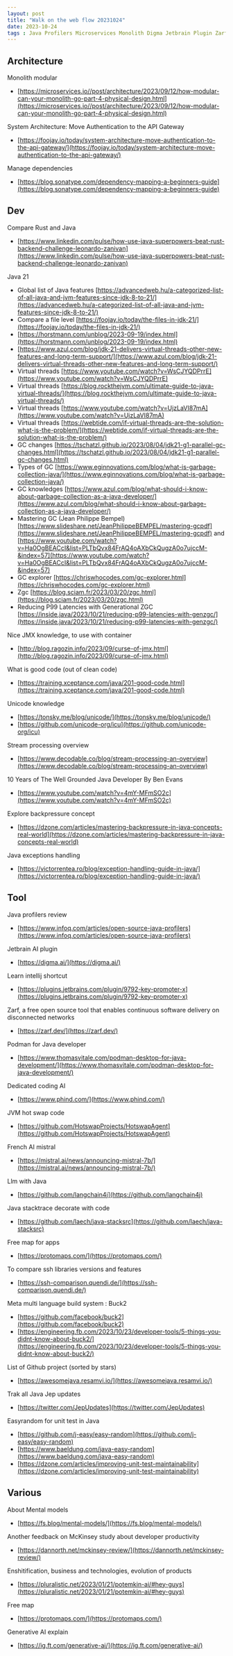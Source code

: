 ```yaml
---
layout: post
title: "Walk on the web flow 20231024"
date: 2023-10-24
tags : Java Profilers Microservices Monolith Digma Jetbrain Plugin Zarf Ci Cd Rust Apigateway Authentication Podman Shortcut Phind Codingai Jmx Container Java21 Javafeatures Swapcode Virtualthread Gc Zgc Jeanphilippebempel Mentalmodels Mistral Frenchai Goodcode Cleancode Craft Llm Langchain4j Mckinsey Productivity Unicode Stacktrace Stacksrc Enshitification Businessmodel Freemap Stream Streamprocessing Benevans Wellgrounded Ssh Build Meta Buck2 Github Stars Awesome Jep Jdk21files Backpressure Exception Dependencies Unittest Easyrandom
---
```


## Architecture  

Monolith modular
* [https://microservices.io//post/architecture/2023/09/12/how-modular-can-your-monolith-go-part-4-physical-design.html](https://microservices.io//post/architecture/2023/09/12/how-modular-can-your-monolith-go-part-4-physical-design.html)     

System Architecture: Move Authentication to the API Gateway     
* [https://foojay.io/today/system-architecture-move-authentication-to-the-api-gateway/](https://foojay.io/today/system-architecture-move-authentication-to-the-api-gateway/)     

Manage dependencies
* [https://blog.sonatype.com/dependency-mapping-a-beginners-guide](https://blog.sonatype.com/dependency-mapping-a-beginners-guide)     

## Dev   

Compare Rust and Java    
* [https://www.linkedin.com/pulse/how-use-java-superpowers-beat-rust-backend-challenge-leonardo-zanivan](https://www.linkedin.com/pulse/how-use-java-superpowers-beat-rust-backend-challenge-leonardo-zanivan)    

Java 21    
* Global list of Java features [https://advancedweb.hu/a-categorized-list-of-all-java-and-jvm-features-since-jdk-8-to-21/](https://advancedweb.hu/a-categorized-list-of-all-java-and-jvm-features-since-jdk-8-to-21/)    
* Compare a file level [https://foojay.io/today/the-files-in-jdk-21/](https://foojay.io/today/the-files-in-jdk-21/)      
* [https://horstmann.com/unblog/2023-09-19/index.html](https://horstmann.com/unblog/2023-09-19/index.html)       
* [https://www.azul.com/blog/jdk-21-delivers-virtual-threads-other-new-features-and-long-term-support/](https://www.azul.com/blog/jdk-21-delivers-virtual-threads-other-new-features-and-long-term-support/)    
* Virtual threads [https://www.youtube.com/watch?v=WsCJYQDPrrE](https://www.youtube.com/watch?v=WsCJYQDPrrE)    
* Virtual threads [https://blog.rockthejvm.com/ultimate-guide-to-java-virtual-threads/](https://blog.rockthejvm.com/ultimate-guide-to-java-virtual-threads/)    
* Virtual threads [https://www.youtube.com/watch?v=UjzLaVI87mA](https://www.youtube.com/watch?v=UjzLaVI87mA)       
* Virtual threads [https://webtide.com/if-virtual-threads-are-the-solution-what-is-the-problem/](https://webtide.com/if-virtual-threads-are-the-solution-what-is-the-problem/)    
* GC changes [https://tschatzl.github.io/2023/08/04/jdk21-g1-parallel-gc-changes.html](https://tschatzl.github.io/2023/08/04/jdk21-g1-parallel-gc-changes.html)         
* Types of GC [https://www.eginnovations.com/blog/what-is-garbage-collection-java/](https://www.eginnovations.com/blog/what-is-garbage-collection-java/)     
* GC knowledges [https://www.azul.com/blog/what-should-i-know-about-garbage-collection-as-a-java-developer/](https://www.azul.com/blog/what-should-i-know-about-garbage-collection-as-a-java-developer/)     
* Mastering GC (Jean Philippe Bempel) [https://www.slideshare.net/JeanPhilippeBEMPEL/mastering-gcpdf](https://www.slideshare.net/JeanPhilippeBEMPEL/mastering-gcpdf) and [https://www.youtube.com/watch?v=Ha0OgBEACcI&list=PLTbQvx84FrAQ4oAXbCkQugzA0o7ujccM-&index=57](https://www.youtube.com/watch?v=Ha0OgBEACcI&list=PLTbQvx84FrAQ4oAXbCkQugzA0o7ujccM-&index=57)     
* GC explorer [https://chriswhocodes.com/gc-explorer.html](https://chriswhocodes.com/gc-explorer.html)     
* Zgc [https://blog.sciam.fr/2023/03/20/zgc.html](https://blog.sciam.fr/2023/03/20/zgc.html)  
* Reducing P99 Latencies with Generational ZGC [https://inside.java/2023/10/21/reducing-p99-latencies-with-genzgc/](https://inside.java/2023/10/21/reducing-p99-latencies-with-genzgc/)     

Nice JMX knowledge, to use with container     
* [http://blog.ragozin.info/2023/09/curse-of-jmx.html](http://blog.ragozin.info/2023/09/curse-of-jmx.html)

What is good code (out of clean code)      
* [https://training.xceptance.com/java/201-good-code.html](https://training.xceptance.com/java/201-good-code.html)     

Unicode knowledge 
* [https://tonsky.me/blog/unicode/](https://tonsky.me/blog/unicode/)    
* [https://github.com/unicode-org/icu](https://github.com/unicode-org/icu)    

Stream processing overview      
* [https://www.decodable.co/blog/stream-processing-an-overview](https://www.decodable.co/blog/stream-processing-an-overview)    

10 Years of The Well Grounded Java Developer By Ben Evans    
* [https://www.youtube.com/watch?v=4mY-MFmSO2c](https://www.youtube.com/watch?v=4mY-MFmSO2c)    

Explore backpressure concept   
* [https://dzone.com/articles/mastering-backpressure-in-java-concepts-real-world](https://dzone.com/articles/mastering-backpressure-in-java-concepts-real-world)    

Java exceptions handling    
* [https://victorrentea.ro/blog/exception-handling-guide-in-java/](https://victorrentea.ro/blog/exception-handling-guide-in-java/)     

## Tool   

Java profilers review
* [https://www.infoq.com/articles/open-source-java-profilers](https://www.infoq.com/articles/open-source-java-profilers)     

Jetbrain AI plugin 
* [https://digma.ai/](https://digma.ai/)    

Learn intellij shortcut     
* [https://plugins.jetbrains.com/plugin/9792-key-promoter-x](https://plugins.jetbrains.com/plugin/9792-key-promoter-x)     

Zarf, a free open source tool that enables continuous software delivery on disconnected networks     
* [https://zarf.dev/](https://zarf.dev/)     

Podman for Java developer      
* [https://www.thomasvitale.com/podman-desktop-for-java-development/](https://www.thomasvitale.com/podman-desktop-for-java-development/)     

Dedicated coding AI      
* [https://www.phind.com/](https://www.phind.com/)    

JVM hot swap code    
* [https://github.com/HotswapProjects/HotswapAgent](https://github.com/HotswapProjects/HotswapAgent)     

French AI mistral    
* [https://mistral.ai/news/announcing-mistral-7b/](https://mistral.ai/news/announcing-mistral-7b/)     

Llm with Java     
* [https://github.com/langchain4j](https://github.com/langchain4j)     

Java stacktrace decorate with code     
* [https://github.com/laech/java-stacksrc](https://github.com/laech/java-stacksrc)     

Free map for apps    
* [https://protomaps.com/](https://protomaps.com/)    

To compare ssh libraries versions and features     
* [https://ssh-comparison.quendi.de/](https://ssh-comparison.quendi.de/)    

Meta multi language build system : Buck2   
* [https://github.com/facebook/buck2](https://github.com/facebook/buck2)    
* [https://engineering.fb.com/2023/10/23/developer-tools/5-things-you-didnt-know-about-buck2/](https://engineering.fb.com/2023/10/23/developer-tools/5-things-you-didnt-know-about-buck2/)    

List of Github project (sorted by stars)   
* [https://awesomejava.resamvi.io/](https://awesomejava.resamvi.io/)   

Trak all Java Jep updates  
* [https://twitter.com/JepUpdates](https://twitter.com/JepUpdates)    

Easyrandom for unit test in Java
* [https://github.com/j-easy/easy-random](https://github.com/j-easy/easy-random)     
* [https://www.baeldung.com/java-easy-random](https://www.baeldung.com/java-easy-random)    
* [https://dzone.com/articles/improving-unit-test-maintainability](https://dzone.com/articles/improving-unit-test-maintainability)     

## Various

About Mental models    
* [https://fs.blog/mental-models/](https://fs.blog/mental-models/)    

Another feedback on McKinsey study about developer productivity    
* [https://dannorth.net/mckinsey-review/](https://dannorth.net/mckinsey-review/)    

Enshitification, business and technologies, evolution of products        
* [https://pluralistic.net/2023/01/21/potemkin-ai/#hey-guys](https://pluralistic.net/2023/01/21/potemkin-ai/#hey-guys)    

Free map    
* [https://protomaps.com/](https://protomaps.com/)

Generative AI explain     
* [https://ig.ft.com/generative-ai/](https://ig.ft.com/generative-ai/)    
